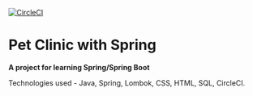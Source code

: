 [![CircleCI](https://dl.circleci.com/status-badge/img/circleci/QUurvWF1w4GgcneKMi8miF/KbfDzeMQuKUve2SooBSiBJ/tree/main.svg?style=svg)](https://dl.circleci.com/status-badge/redirect/circleci/QUurvWF1w4GgcneKMi8miF/KbfDzeMQuKUve2SooBSiBJ/tree/main)


# Pet Clinic with Spring

<b> A project for learning Spring/Spring Boot </b>

Technologies used - Java, Spring, Lombok, CSS, HTML, SQL, CircleCI.





